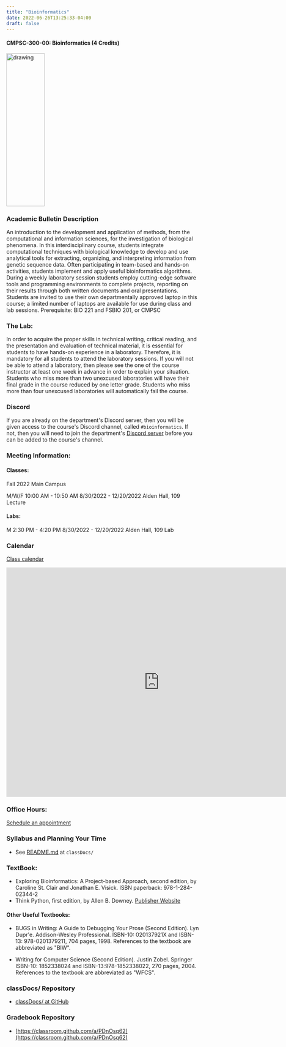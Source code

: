 ```yaml
---
title: "Bioinformatics"
date: 2022-06-26T13:25:33-04:00
draft: false
---
```

#### CMPSC-300-00: Bioinformatics (4 Credits)

<img src="/images/bioinformatics/bioinfo2.png" alt="drawing" width="100" height="400"/>


### Academic Bulletin Description
An introduction to the development and application of methods, from the computational and information sciences, for the investigation of biological phenomena. In this interdisciplinary course, students integrate computational techniques with biological knowledge to develop and use analytical tools for extracting, organizing, and interpreting information from genetic sequence data. Often participating in team-based and hands-on activities, students implement and apply useful bioinformatics algorithms. During a weekly laboratory session students employ cutting-edge software tools and programming environments to complete projects, reporting on their results through both written documents and oral presentations. Students are invited to use their own departmentally approved laptop in this course; a limited number of laptops are available for use during class and lab sessions. Prerequisite: BIO 221 and FSBIO 201, or CMPSC

### The Lab:
In order to acquire the proper skills in technical writing, critical reading, and the presentation and evaluation of technical material, it is essential for students to have hands-on experience in a laboratory. Therefore, it is mandatory for all students to attend the laboratory sessions. If you will not be able to attend a laboratory, then please see the one of the course instructor at least one week in advance in order to explain your situation. Students who miss more than two unexcused laboratories will have their final grade in the course reduced by one letter grade. Students who miss more than four unexcused laboratories will automatically fail the course.

### Discord

If you are already on the department's Discord server, then you will be given access to the course's Discord channel, called `#bioinformatics`. If not, then you will need to join the department's [Discord server](https://discord.gg/kejsp3QB) before you can be added to the course's channel.

### Meeting Information:
#### Classes:
Fall 2022
Main Campus

M/W/F 10:00 AM - 10:50 AM
8/30/2022 - 12/20/2022
Alden Hall, 109 Lecture

#### Labs:

M 2:30 PM - 4:20 PM
8/30/2022 - 12/20/2022
Alden Hall, 109 Lab

### Calendar
[Class calendar](https://calendar.google.com/calendar/u/0?cid=Y19jdHRuYjFkOXJhZjNhNGdlam90NXFzNGVpMEBncm91cC5jYWxlbmRhci5nb29nbGUuY29t)


<iframe src="https://calendar.google.com/calendar/embed?src=c_cttnb1d9raf3a4gejot5qs4ei0%40group.calendar.google.com&ctz=America%2FNew_York" style="border: 0" width="800" height="600" frameborder="0" scrolling="no"></iframe>


### Office Hours:
[Schedule an appointment](/contactandabout/)

### Syllabus and Planning Your Time
 + See [README.md](https://github.com/CMPSC-300-Allegheny-College-Fall-2022/classDocs/blob/main/README.md) at `classDocs/`

### TextBook:
 + Exploring Bioinformatics: A Project-based Approach, second edition, by Caroline St. Clair and Jonathan E. Visick. ISBN paperback: 978-1-284-02344-2
 + Think Python, first edition, by Allen B. Downey.
[Publisher Website](https://greenteapress.com/wp/)

#### Other Useful Textbooks:
 + BUGS in Writing: A Guide to Debugging Your Prose (Second Edition). Lyn Dupr\'e. Addison-Wesley Professional. ISBN-10: 020137921X and ISBN-13: 978-0201379211, 704 pages, 1998. References to the textbook are abbreviated as "BIW".

 + Writing for Computer Science (Second Edition). Justin Zobel. Springer ISBN-10: 1852338024 and ISBN-13:978-1852338022, 270 pages, 2004. References to the textbook are abbreviated as "WFCS".

### classDocs/ Repository
 + [classDocs/ at GitHub](https://github.com/CMPSC-300-Allegheny-College-Fall-2022/classDocs)

### Gradebook Repository
 + [https://classroom.github.com/a/PDnOsq62](https://classroom.github.com/a/PDnOsq62)
